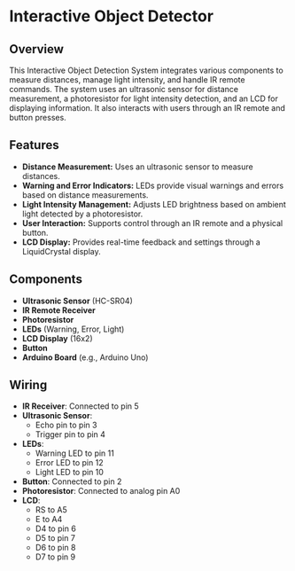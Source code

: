 # Interactive Object Detector

## Overview

This Interactive Object Detection System integrates various components to measure distances, manage light intensity, and handle IR remote commands. The system uses an ultrasonic sensor for distance measurement, a photoresistor for light intensity detection, and an LCD for displaying information. It also interacts with users through an IR remote and button presses.

## Features

- **Distance Measurement:** Uses an ultrasonic sensor to measure distances.
- **Warning and Error Indicators:** LEDs provide visual warnings and errors based on distance measurements.
- **Light Intensity Management:** Adjusts LED brightness based on ambient light detected by a photoresistor.
- **User Interaction:** Supports control through an IR remote and a physical button.
- **LCD Display:** Provides real-time feedback and settings through a LiquidCrystal display.

## Components

- **Ultrasonic Sensor** (HC-SR04)
- **IR Remote Receiver**
- **Photoresistor**
- **LEDs** (Warning, Error, Light)
- **LCD Display** (16x2)
- **Button**
- **Arduino Board** (e.g., Arduino Uno)

## Wiring

- **IR Receiver**: Connected to pin 5
- **Ultrasonic Sensor**: 
  - Echo pin to pin 3
  - Trigger pin to pin 4
- **LEDs**: 
  - Warning LED to pin 11
  - Error LED to pin 12
  - Light LED to pin 10
- **Button**: Connected to pin 2
- **Photoresistor**: Connected to analog pin A0
- **LCD**: 
  - RS to A5
  - E to A4
  - D4 to pin 6
  - D5 to pin 7
  - D6 to pin 8
  - D7 to pin 9

